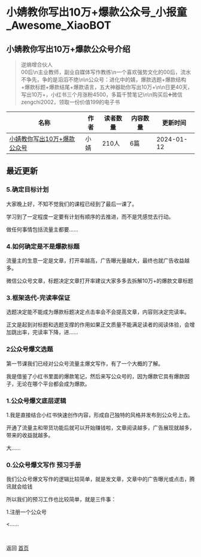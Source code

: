 # 小婧教你写出10万+爆款公众号_小报童_Awesome_XiaoBOT

## 小婧教你写出10万+爆款公众号介绍
> 逆熵增合伙人  
00后\n主业教师，副业自媒体写作教练\n一个喜欢强势文化的00后，流水不争先，争的是滔滔不绝\n\n公众号：进化中的婧，爆款选题+爆款结构+爆款标题+爆款结尾+爆款语言，五大神器助你写出10万+\n\n日更40天，写出10万+，小红书三个月涨粉4500，多篇千赞笔记\n\n购买后➕微信zengchi2002，领取一份价值199的电子书  
  


|名称|作者|读者数量|内容数量|更新时间|
|---|---|---|---|---|
|[小婧教你写出10万+爆款公众号](https://xiaobot.net/p/Zengchi2002?refer=0b133df9-27dc-423b-8101-639049001c13)|小婧|210人|6篇|2024-01-12|

## 最近更新
### 5.确定目标计划

大家晚上好，不知不觉我们的课程已经到了最后一课了。

学习到了一定程度一定要有计划有顺序的去推进，而不是凭感觉去行动。

做任何事情包括流量主都要......

### 4.如何确定是不是爆款标题

流量主的生意一定是文章，打开率越高，广告曝光量越大，最终也就广告收益越多。

微信公众号文章，标题决定文章打开率建议大家多多去拆解10万+的爆款文章标题

### 3.框架迭代-完读率保证

选题决定能不能成为爆款标题决定点击率会不会提高文章，内容则决定完读率。

正文是起到对标题和选题支撑的作用如果正文质量不能满足读者的阅读体验，会增加跳出率，完读率下降，进......

### 2公众号爆文选题

第一节课我们已经对公众号流量主爆文写作，有了一个大概的了解。

我是借鉴了小红书里面的爆款笔记，然后来写公众号的，因为爆款它具有爆款因子，无论在哪个平台都会成为爆款。

### 1.公众号爆文底层逻辑

1.我是直接结合小红书快速创作内容，形成自己独特的风格并发布到公众号上去。

开通了流量主和带货功能后就可以开始赚钱啦，文章阅读越多，广告展现就越多，带来的收益就越多。

大......

### 0.公众号爆文写作 预习手册

我们公众号爆文写作的逻辑比较简单，就是发文章，文章中的广告曝光或点击，腾讯就会给钱

所以我们的预习工作也比较简单，就是三件事：

1.注册一个公众号

<......


<a href="https://github.com/Reno9527/awesome-xiaobot" style="color: white; text-decoration: none;">awesome-xiaobot</a>

返回 [首页](../README.md)
